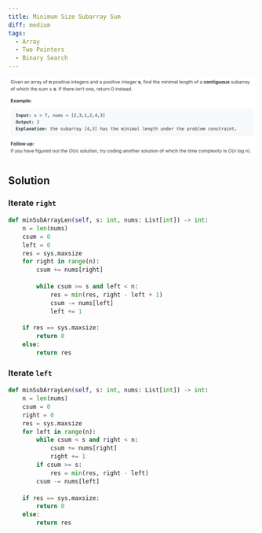 ```yaml
---
title: Minimum Size Subarray Sum
diff: medium
tags:
  - Array
  - Two Pointers
  - Binary Search
---
```


<img class="medium-zoom" src="/algo/minimum-size-subarray-sum.png" alt="https://leetcode.com/problems/minimum-size-subarray-sum">

## Solution

### Iterate `right`

```py
def minSubArrayLen(self, s: int, nums: List[int]) -> int:
    n = len(nums)
    csum = 0
    left = 0
    res = sys.maxsize
    for right in range(n):
        csum += nums[right]

        while csum >= s and left < n:
            res = min(res, right - left + 1)
            csum -= nums[left]
            left += 1

    if res == sys.maxsize:
        return 0
    else:
        return res
```

### Iterate `left`

```py
def minSubArrayLen(self, s: int, nums: List[int]) -> int:
    n = len(nums)
    csum = 0
    right = 0
    res = sys.maxsize
    for left in range(n):
        while csum < s and right < n:
            csum += nums[right]
            right += 1
        if csum >= s:
            res = min(res, right - left)
        csum -= nums[left]

    if res == sys.maxsize:
        return 0
    else:
        return res
```
